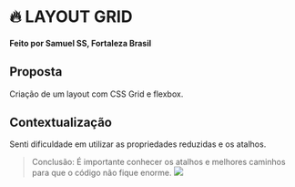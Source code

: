 # 🔥 LAYOUT GRID
#### Feito por Samuel SS, Fortaleza  Brasil
## Proposta
Criação de um layout com CSS Grid e flexbox.
## Contextualização

Senti dificuldade em utilizar as propriedades reduzidas e os atalhos.
>Conclusão: É importante conhecer os atalhos e melhores caminhos para que o código não fique enorme. 
![](https://external-content.duckduckgo.com/iu/?u=https%3A%2F%2Fjavadesde0.com%2Fwp-content%2Fuploads%2F7vpUPMSbPfhxiUNYj5XnE6.jpg&f=1&nofb=1&ipt=38d2d6836ea173feda12204d239217a256fc34564f527653f783209007262370&ipo=images)
